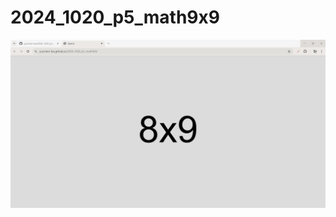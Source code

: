 # 2024_1020_p5_math9x9

![image](https://github.com/yunchen-lee/2024_1020_p5_math9x9/blob/main/ref.png)
